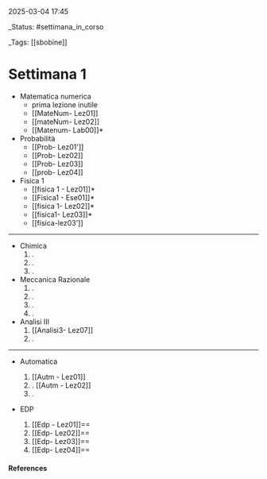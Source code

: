 
2025-03-04 17:45

_Status: #settimana_in_corso

_Tags: [[sbobine]]

# Settimana 1 

- Matematica numerica
	- prima lezione inutile
	- [[MateNum- Lez01]]
	- [[mateNum- Lez02]]
	- [[Matenum- Lab00]]*
- Probabilità
	- [[Prob- Lez01']]
	- [[Prob- Lez02]]
	- [[Prob- Lez03]]
	- [[prob- Lez04]]
- Fisica 1 
	- [[fisica 1 - Lez01]]*
	-  [[Fisica1 - Ese01]]*
	- [[fisica 1- Lez02]]*
	- [[fisica1- Lez03]]*
	- [[fisica-lez03']]
___
- Chimica
	1. .
	2. .
	3. .
- Meccanica Razionale 
	1. .
	2. .
	3. .
	4. .
- Analisi III
	1.  [[Analisi3- Lez07]]
	2. .
___
- Automatica
	1. [[Autm - Lez01]]
	2. . [[Autm - Lez02]]
	3. .
 
- EDP
	1. [[Edp - Lez01]]==
	2. [[Edp- Lez02]]==
	3. [[Edp- Lez03]]==
	4. [[Edp- Lez04]]==

#### References